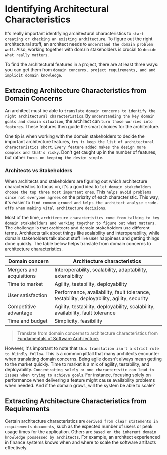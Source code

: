 # Identifying Architectural Characteristics

It's really important identifying architectural characteristics to `start creating or checking an existing architecture`. To figure out the right architectural stuff, an architect needs to `understand the domain problem well`. Also, working together with domain stakeholders is crucial to `decide what really matters`.

To find the architectural features in a project, there are at least three ways: you can get them from `domain concerns, project requirements, and and implicit domain knowledge`.

## Extracting Architecture Characteristics from Domain Concerns

An architect must be able to `translate domain concerns to identify the right architectural characteristics`. By `understanding the key domain goals and domain situation`, the architect can `turn those worries into features`. These features then guide the smart choices for the architecture.

One tip is when working with the domain stakeholders to decide the important architecture features, `try to keep the list of architectural characteristics short`. `Every feature added makes the design more complex and that's risky`. Don't get caught up in the number of features, but rather `focus on keeping the design simple`.

### Architects vs Stakeholders

When architects and stakeholders are figuring out which architecture characteristics to focus on, it's a good idea to `let domain stakeholders choose the top three most important ones`. This `helps avoid problems since not everyone agrees` on the priority of each characteristic. This way, it's easier to `find common ground and helps the architect analyze trade-offs when making vital architecture decisions`.

Most of the time, `architecture characteristics come from talking to key domain stakeholders and working together to figure out what matters`. The challenge is that architects and domain stakeholders use different terms. Architects talk about things like scalability and interoperability, while domain stakeholders talk about stuff like user happiness and getting things done quickly. The table below helps translate from domain concerns to architecture characteristics.

| Domain concern  | Architecture characteristics |
| ------------- | ------------- |
| Mergers and acquisitions | Interoperability, scalability, adaptability, extensibility |
| Time to market | Agility, testability, deployability |
| User satisfaction | Performance, availability, fault tolerance, testability, deployability, agility, security |
| Competitive advantage | Agility, testability, deployability, scalability, availability, fault tolerance |
| Time and budget | Simplicity, feasibility |

> Translate from domain concerns to architecture characteristics from [Fundamentals of Software Architecture.](https://learning.oreilly.com/library/view/fundamentals-of-software/9781492043447/)

However, it's important to note that `this translation isn't a strict rule to blindly follow`. This is a common pitfall that many architects encounter when translating domain concerns. Being agile doesn't always mean getting to the market quickly. Time to market is a mix of agility, testability, and deployability. `Concentrating solely on one characteristic can lead to issues when trying to achieve goals`. For instance, focusing solely on performance when delivering a feature might cause availability problems when needed. And if the domain grows, will the system be able to scale?

## Extracting Architecture Characteristics from Requirements

Certain architecture characteristics are `derived from clear statements in requirements documents`, such as the expected number of users or peak usage times for the application. Others are `based on the inherent domain knowledge possessed by architects`. For example, an architect experienced in finance systems knows when and where to scale the software artifacts effectively.
